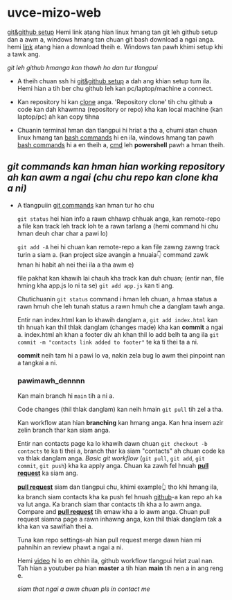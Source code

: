# uvce-mizo-web

[git&github setup](https://www.theodinproject.com/lessons/foundations-setting-up-git) Hemi link aṭang hian linux hmang tan git leh github setup dan a awm a, windows hmang tan chuan git bash download a ngai anga. hemi [link](https://git-scm.com/downloads/win) atang hian a download theih e. Windows tan pawh khimi setup khi a tawk ang.

*git leh github hmanga kan thawh ho dan tur tlangpui*

- A theih chuan ssh hi [git&github setup](https://www.theodinproject.com/lessons/foundations-setting-up-git) a dah ang khian setup tum ila. Hemi hian a tih ber chu github leh kan pc/laptop/machine a connect.

- Kan repository hi kan [clone](https://docs.github.com/en/repositories/creating-and-managing-repositories/cloning-a-repository) anga. 'Repository clone' tih chu github a code kan dah khawmna (repository or repo) kha kan local machine (kan laptop/pc) ah kan copy tihna

- Chuanin terminal hman dan tlangpui hi hriat a ṭha a, chumi atan chuan linux hmang tan [bash commands](https://phoenixnap.com/kb/bash-commands) hi en ila, windows hmang tan pawh [bash commands](https://phoenixnap.com/kb/bash-commands) hi a en theih a, [cmd](https://www.geeksforgeeks.org/techtips/most-useful-cmd-commands-in-windows/) leh **powershell** pawh a hman theih.

## *git commands kan hman hian working repository ah kan awm a ngai (chu chu repo kan clone kha a ni)*
- A tlangpuiin [git commands](https://education.github.com/git-cheat-sheet-education.pdf) kan hman tur ho chu

    `git status` hei hian info a rawn chhawp chhuak anga, kan remote-repo a file kan track leh track loh te a rawn tarlang a (hemi command hi chu hman deuh char char a pawi lo)

    `git add -A` hei hi chuan kan remote-repo a kan file zawng zawng track turin a siam a. (kan project size avangin a hnuaia👇 command zawk hman hi habit ah nei thei ila a tha awm e)

    file pakhat kan khawih lai chauh kha track kan duh chuan; (entir nan, file hming kha app.js lo ni ta se) `git add app.js` kan ti ang.

    Chutichuanin `git status` command i hman leh chuan, a hmaa status a rawn hmuh che leh tunah status a rawn hmuh che a danglam tawh anga.

    Entir nan index.html kan lo khawih danglam a, `git add index.html` kan tih hnuah kan thil thlak danglam (changes made) kha kan **commit** a ngai a. index.html ah khan a footer div ah khan thil lo add belh ta ang ila `git commit -m "contacts link added to footer"` te ka ti thei ta a ni.

    **commit** neih tam hi a pawi lo va, nakin zela bug lo awm thei pinpoint nan a tangkai a ni.

    ### pawimawh_dennnn

    Kan main branch hi `main` tih a ni a.

    Code changes (thil thlak danglam) kan neih hmain `git pull` tih zel a tha.

    Kan workflow atan hian **branching** kan hmang anga. Kan hna insem azir zelin branch thar kan siam anga.

    Entir nan contacts page ka lo khawih dawn chuan `git checkout -b contacts` te ka ti thei a, branch thar ka siam "contacts" ah chuan code ka va thlak danglam anga. *Basic git workflow* (`git pull`, `git add`, `git commit`, `git push`) kha ka apply anga. Chuan ka zawh fel hnuah [**pull request**](https://docs.github.com/en/pull-requests/collaborating-with-pull-requests/proposing-changes-to-your-work-with-pull-requests/creating-a-pull-request#creating-the-pull-request) ka siam ang.

    [**pull request**](https://docs.github.com/en/pull-requests/collaborating-with-pull-requests/proposing-changes-to-your-work-with-pull-requests/creating-a-pull-request#creating-the-pull-request) siam dan tlangpui chu, khimi example👆 tho khi hmang ila, ka branch siam contacts kha ka push fel hnuah [github](github.com)-a kan repo ah ka va lut anga. Ka branch siam thar contacts tih kha a lo awm anga. Compare and [**pull request**](https://docs.github.com/en/pull-requests/collaborating-with-pull-requests/proposing-changes-to-your-work-with-pull-requests/creating-a-pull-request#creating-the-pull-request) tih emaw kha a lo awm anga. Chuan pull request siamna page a rawn inhawng anga, kan thil thlak danglam tak a kha kan va sawifiah thei a.

    Tuna kan repo settings-ah hian pull request merge dawn hian mi pahnihin an review phawt a ngai a ni.

    Hemi [video](https://www.youtube.com/watch?v=jhtbhSpV5YA) hi lo en chhin ila, github workflow tlangpui hriat zual nan. Tah hian a youtuber pa hian **master** a tih hian **main** tih nen a in ang reng e.


    *siam that ngai a awm chuan pls in contact me*



